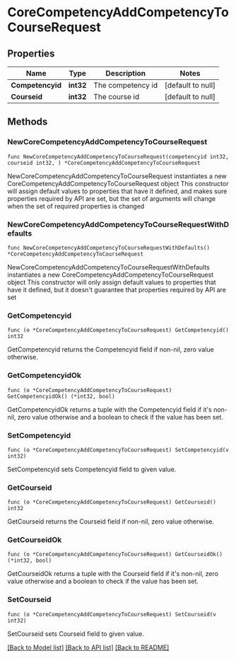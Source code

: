 # CoreCompetencyAddCompetencyToCourseRequest

## Properties

Name | Type | Description | Notes
------------ | ------------- | ------------- | -------------
**Competencyid** | **int32** | The competency id | [default to null]
**Courseid** | **int32** | The course id | [default to null]

## Methods

### NewCoreCompetencyAddCompetencyToCourseRequest

`func NewCoreCompetencyAddCompetencyToCourseRequest(competencyid int32, courseid int32, ) *CoreCompetencyAddCompetencyToCourseRequest`

NewCoreCompetencyAddCompetencyToCourseRequest instantiates a new CoreCompetencyAddCompetencyToCourseRequest object
This constructor will assign default values to properties that have it defined,
and makes sure properties required by API are set, but the set of arguments
will change when the set of required properties is changed

### NewCoreCompetencyAddCompetencyToCourseRequestWithDefaults

`func NewCoreCompetencyAddCompetencyToCourseRequestWithDefaults() *CoreCompetencyAddCompetencyToCourseRequest`

NewCoreCompetencyAddCompetencyToCourseRequestWithDefaults instantiates a new CoreCompetencyAddCompetencyToCourseRequest object
This constructor will only assign default values to properties that have it defined,
but it doesn't guarantee that properties required by API are set

### GetCompetencyid

`func (o *CoreCompetencyAddCompetencyToCourseRequest) GetCompetencyid() int32`

GetCompetencyid returns the Competencyid field if non-nil, zero value otherwise.

### GetCompetencyidOk

`func (o *CoreCompetencyAddCompetencyToCourseRequest) GetCompetencyidOk() (*int32, bool)`

GetCompetencyidOk returns a tuple with the Competencyid field if it's non-nil, zero value otherwise
and a boolean to check if the value has been set.

### SetCompetencyid

`func (o *CoreCompetencyAddCompetencyToCourseRequest) SetCompetencyid(v int32)`

SetCompetencyid sets Competencyid field to given value.


### GetCourseid

`func (o *CoreCompetencyAddCompetencyToCourseRequest) GetCourseid() int32`

GetCourseid returns the Courseid field if non-nil, zero value otherwise.

### GetCourseidOk

`func (o *CoreCompetencyAddCompetencyToCourseRequest) GetCourseidOk() (*int32, bool)`

GetCourseidOk returns a tuple with the Courseid field if it's non-nil, zero value otherwise
and a boolean to check if the value has been set.

### SetCourseid

`func (o *CoreCompetencyAddCompetencyToCourseRequest) SetCourseid(v int32)`

SetCourseid sets Courseid field to given value.



[[Back to Model list]](../README.md#documentation-for-models) [[Back to API list]](../README.md#documentation-for-api-endpoints) [[Back to README]](../README.md)



